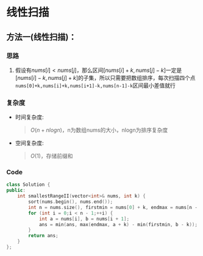 # 线性扫描
## 方法一(线性扫描)：
### 思路
1. 假设有$nums[i]<nums[j]$，那么区间$[nums[i]+k,nums[j]-k]$一定是$[nums[i]-k,nums[j]+k]$的子集，所以只需要把数组排序，每次扫描四个点```nums[0]+k,nums[i]+k,nums[i+1]-k,nums[n-1]-k```区间最小差值就行

### 复杂度
- 时间复杂度:
  > $O(n+nlogn)$，n为数组nums的大小，nlogn为排序复杂度
- 空间复杂度:
  > $O(1)$，存储前缀和

### Code
```C++ []
class Solution {
public:
    int smallestRangeII(vector<int>& nums, int k) {
        sort(nums.begin(), nums.end());
        int n = nums.size(), firstmin = nums[0] + k, endmax = nums[n - 1] - k, ans = nums[n - 1] - nums[0];
        for (int i = 0;i < n - 1;++i) {
            int a = nums[i], b = nums[i + 1];
            ans = min(ans, max(endmax, a + k) - min(firstmin, b - k));
        }
        return ans;
    }
};
```